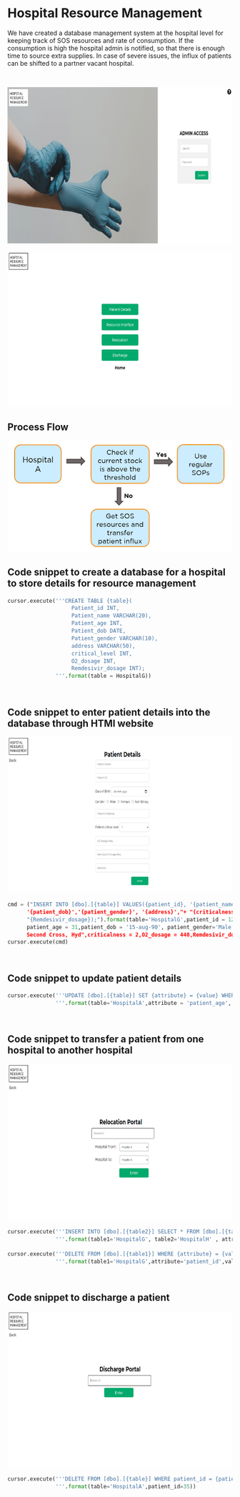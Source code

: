 # Hospital Resource Management

We have created a database management system at the hospital level for keeping track of SOS resources and rate of consumption. 
If the consumption is high the hospital admin is notified, so that there is enough time to source extra supplies.
In case of severe issues, the influx of patients can be shifted to a partner vacant hospital. 

<br>

<p align="center"> <img src="Images/first.png" height="350"/>
<p align="center"> <img src="Images/second.png" height="350"/>


## Process Flow
  
<p align="center"> <img src="Images/sixth.png" height="250"/>



## Code snippet to create a database for a hospital to store details for resource management

```python
cursor.execute('''CREATE TABLE {table}(
                    Patient_id INT,
                    Patient_name VARCHAR(20),
                    Patient_age INT,
                    Patient_dob DATE,
                    Patient_gender VARCHAR(10),
                    address VARCHAR(50),
                    critical_level INT,
                    O2_dosage INT,
                    Remdesivir_dosage INT);
               '''.format(table = HospitalG))
```
<br>

## Code snippet to enter patient details into the database through HTMl website
<p align="center"> <img src="Images/third.png" height="350"/>
  
  
```python
cmd = ("INSERT INTO [dbo].[{table}] VALUES({patient_id}, '{patient_name}', {patient_age}, 
      '{patient_dob}','{patient_gender}', '{address}',"+ "{criticalness},{O2_dosage},"+
      "{Remdesivir_dosage});").format(table='HospitalG',patient_id = 123,patient_name = 'Ramesh',
      patient_age = 31,patient_dob = '15-aug-90', patient_gender='Male',address = "#123, 
      Second Cross, Hyd",criticalness = 2,O2_dosage = 440,Remdesivir_dosage = 2)
cursor.execute(cmd)
```
<br>

## Code snippet to update patient details
  
  
```python
cursor.execute('''UPDATE [dbo].[{table}] SET {attribute} = {value} WHERE patient_id = {patient_id};
               '''.format(table='HospitalA',attribute = 'patient_age', value=25, patient_id = 16753 ))
```
<br>

## Code snippet to transfer a patient from one hospital to another hospital
<p align="center"> <img src="Images/fourth.png" height="350"/>
  
  
```python
cursor.execute('''INSERT INTO [dbo].[{table2}] SELECT * FROM [dbo].[{table1}] WHERE {attribute} = {value}
               '''.format(table1='HospitalG', table2='HospitalH' , attribute='patient_id' , value = 123 ))

cursor.execute('''DELETE FROM [dbo].[{table1}] WHERE {attribute} = {value};
               '''.format(table1='HospitalG',attribute='patient_id',value=123))    
```
<br>

## Code snippet to discharge a patient
<p align="center"> <img src="Images/fifth.png" height="350"/>
  
  
```python
cursor.execute('''DELETE FROM [dbo].[{table}] WHERE patient_id = {patient_id};
               '''.format(table='HospitalA',patient_id=35))   
```
<br>

